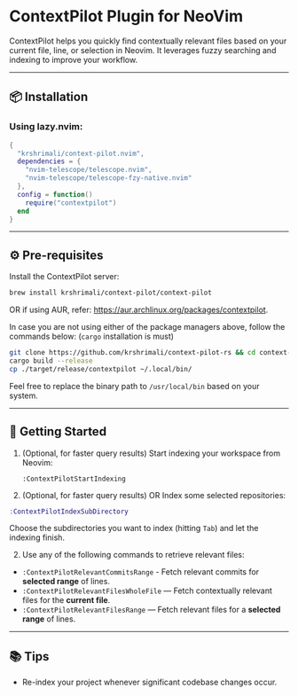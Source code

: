 # ContextPilot Plugin for NeoVim

ContextPilot helps you quickly find contextually relevant files based on your current file, line, or selection in Neovim. It leverages fuzzy searching and indexing to improve your workflow.

---

## 📦 Installation

### Using **lazy.nvim**:

```lua
{
  "krshrimali/context-pilot.nvim",
  dependencies = {
    "nvim-telescope/telescope.nvim",
    "nvim-telescope/telescope-fzy-native.nvim"
  },
  config = function()
    require("contextpilot")
  end
}
```

---

## ⚙️ Pre-requisites

Install the ContextPilot server:

```bash
brew install krshrimali/context-pilot/context-pilot
```

OR if using AUR, refer: https://aur.archlinux.org/packages/contextpilot.

In case you are not using either of the package managers above, follow the commands below: (`cargo` installation is must)

```bash
git clone https://github.com/krshrimali/context-pilot-rs && cd context-pilot-rs
cargo build --release
cp ./target/release/contextpilot ~/.local/bin/
```

Feel free to replace the binary path to `/usr/local/bin` based on your system.

---

## 🚀 Getting Started

1. (Optional, for faster query results) Start indexing your workspace from Neovim:

   ```vim
   :ContextPilotStartIndexing
   ```
2. (Optional, for faster query results) OR Index some selected repositories:

  ```lua
  :ContextPilotIndexSubDirectory
  ```

  Choose the subdirectories you want to index (hitting `Tab`) and let the indexing finish.

2. Use any of the following commands to retrieve relevant files:

  - `:ContextPilotRelevantCommitsRange` - Fetch relevant commits for **selected range** of lines.
   - `:ContextPilotRelevantFilesWholeFile` — Fetch contextually relevant files for the **current file**.
   - `:ContextPilotRelevantFilesRange` — Fetch relevant files for a **selected range** of lines.

---

## 📚 Tips

- Re-index your project whenever significant codebase changes occur.
